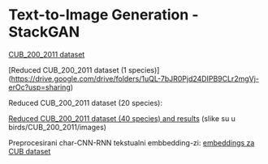 # Text-to-Image Generation - StackGAN

[CUB_200_2011 dataset](https://drive.google.com/drive/folders/1E7gA4rSjzRhhCjin-8E1ibkT06KTpkOF?usp=sharing)

[Reduced CUB_200_2011 dataset (1 species)] (https://drive.google.com/drive/folders/1uQL-7bJR0Pjd24DIPB9CLr2mgVj-erOc?usp=sharing)

Reduced CUB_200_2011 dataset (20 species): 

[Reduced CUB_200_2011 dataset (40 species) and results](https://drive.google.com/drive/folders/1B1gQSpozd0_6mHBGxdEz0T0IBoIuE_ka) (slike su u birds/CUB_200_2011/images)


Preprocesirani char-CNN-RNN tekstualni embbedding-zi:
[embeddings za CUB dataset](https://drive.google.com/file/d/0B3y_msrWZaXLT1BZdVdycDY5TEE/view?usp=sharing&resourcekey=0-sZrhftoEfdvHq6MweAeCjA)

